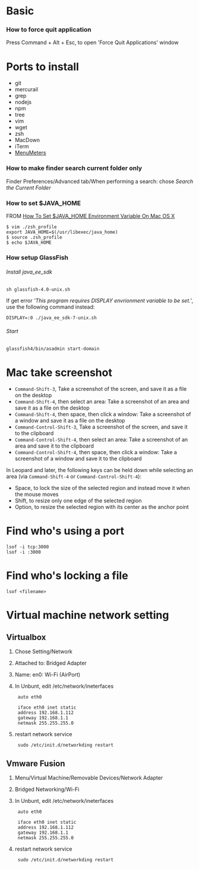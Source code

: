 # Basic
### How to force quit application
Press Command + Alt + Esc, to open 'Force Quit Applications' window

# Ports to install
- git
- mercurail
- grep
- nodejs
- npm
- tree
- vim
- wget
- zsh
- MacDown
- iTerm
- [MenuMeters](http://www.ragingmenace.com/software/menumeters/index.html)

### How to make finder search current folder only
Finder Preferences/Advanced tab/When performing a search:
chose *Search the Current Folder*

### How to set $JAVA_HOME
FROM [How To Set $JAVA_HOME Environment Variable On Mac OS X](http://www.mkyong.com/java/how-to-set-java_home-environment-variable-on-mac-os-x/)

	$ vim ./zsh_profile
	export JAVA_HOME=$(/usr/libexec/java_home)
	$ source .zsh_profile
	$ echo $JAVA_HOME

### How setup GlassFish
###### Install java\_ee_sdk

	sh glassfish-4.0-unix.sh

If get error *'This program requires DISPLAY envrionment variable to be set.'*, use the following command instead:

	DISPLAY=:0 ./java_ee_sdk-7-unix.sh

###### Start
	glassfish4/bin/asadmin start-domain

# Mac take screenshot

- `Command-Shift-3`, Take a screenshot of the screen, and save it as a file on the desktop
- `Command-Shift-4`, then select an area: Take a screenshot of an area and save it as a file on the desktop
- `Command-Shift-4`, then space, then click a window: Take a screenshot of a window and save it as a file on the desktop
- `Command-Control-Shift-3`, Take a screenshot of the screen, and save it to the clipboard
- `Command-Control-Shift-4`, then select an area: Take a screenshot of an area and save it to the clipboard
- `Command-Control-Shift-4`, then space, then click a window: Take a screenshot of a window and save it to the clipboard

In Leopard and later, the following keys can be held down while selecting an area (via `Command-Shift-4` or `Command-Control-Shift-4`):

- Space, to lock the size of the selected region and instead move it when the mouse moves
- Shift, to resize only one edge of the selected region
- Option, to resize the selected region with its center as the anchor point

# Find who's using a port
	lsof -i tcp:3000
	lsof -i :3000

# Find who's locking a file
	lsof <filename>

# Virtual machine network setting

## Virtualbox
1. Chose Setting/Network
2. Attached to: Bridged Adapter
3. Name: en0: Wi-Fi (AirPort)
4. In Unbunt, edit /etc/network/ineterfaces

		auto eth0
		
		iface eth0 inet static
		address 192.168.1.112
		gateway 192.168.1.1
		netmask 255.255.255.0
5. restart network service

		sudo /etc/init.d/networkding restart

## Vmware Fusion
1. Menu/Virtual Machine/Removable Devices/Network Adapter
2. Bridged Networking/Wi-Fi
3. In Unbunt, edit /etc/network/ineterfaces

		auto eth0
		
		iface eth0 inet static
		address 192.168.1.112
		gateway 192.168.1.1
		netmask 255.255.255.0
5. restart network service

		sudo /etc/init.d/networkding restart